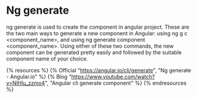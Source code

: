 # Ng generate

ng generate is used to create the component in angular project. These are the two main ways to generate a new component in Angular: using ng g c <component_name>, and using ng generate component <component_name>. Using either of these two commands, the new component can be generated pretty easily and followed by the suitable component name of your choice.


{% resources %}
  {% Official "https://angular.io/cli/generate", "Ng generate - Angular.io" %}
  {% Blog "https://www.youtube.com/watch?v=NlHlu_zzmo4", "Angular cli generate component" %}
{% endresources %}